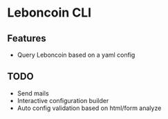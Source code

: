 # Leboncoin CLI

## Features

* Query Leboncoin based on a yaml config

## TODO

* Send mails
* Interactive configuration builder
* Auto config validation based on html/form analyze
